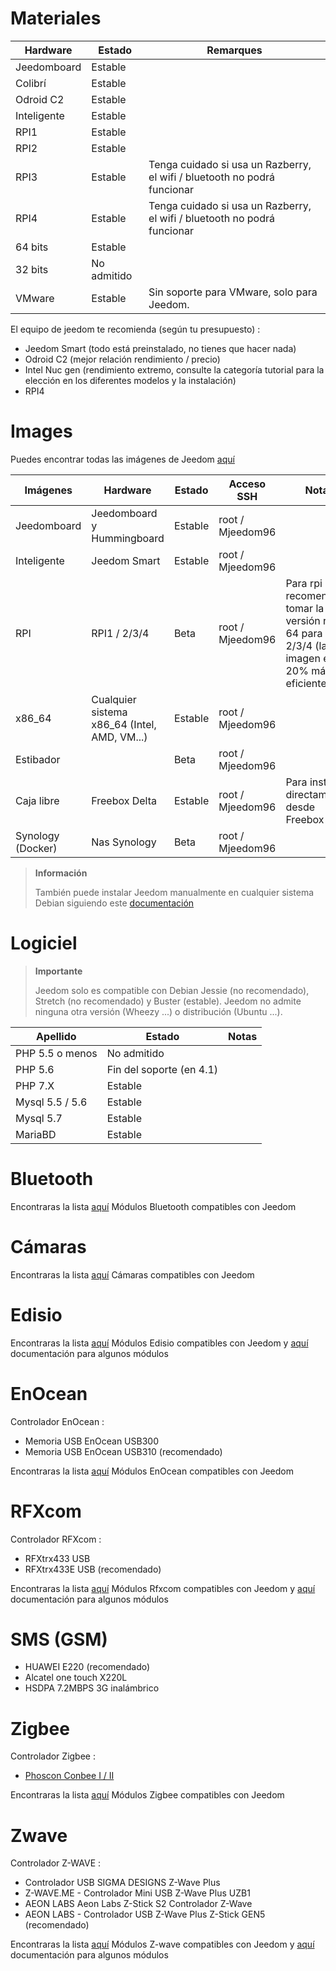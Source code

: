 # Materiales

Hardware | Estado | Remarques
--- | --- | ---
Jeedomboard             | Estable                  |
Colibrí            | Estable                  |
Odroid C2               | Estable                  |                          
Inteligente                   | Estable                  |                          
RPI1                    | Estable                  |                          
RPI2                    | Estable                  |                          
RPI3                    | Estable                  | Tenga cuidado si usa un Razberry, el wifi / bluetooth no podrá funcionar
RPI4                    | Estable                  | Tenga cuidado si usa un Razberry, el wifi / bluetooth no podrá funcionar
64 bits                 | Estable                  |                          
32 bits                 | No admitido            |                          
VMware                  | Estable                  | Sin soporte para VMware, solo para Jeedom.

El equipo de jeedom te recomienda (según tu presupuesto) :

- Jeedom Smart (todo está preinstalado, no tienes que hacer nada)
- Odroid C2 (mejor relación rendimiento / precio)
- Intel Nuc gen (rendimiento extremo, consulte la categoría tutorial para la elección en los diferentes modelos y la instalación)
- RPI4

#  Images

Puedes encontrar todas las imágenes de Jeedom [aquí](https://images.jeedom.com/)

| Imágenes         | Hardware       | Estado           | Acceso SSH      | Notas      | Documentación      |
|----------------|----------------|----------------|----------------|----------------|---------------------|
| Jeedomboard    | Jeedomboard y Hummingboard | Estable         | root / Mjeedom96 |                | [Jeedomboard](https://doc.jeedom.com/es_ES/installation/mini) |
| Inteligente          | Jeedom Smart   | Estable           | root / Mjeedom96 |                | [Inteligente](https://doc.jeedom.com/es_ES/installation/smart) |
| RPI            | RPI1 / 2/3/4     | Beta           | root / Mjeedom96 |  Para rpi es recomendable tomar la versión rpi-64 para RPI 2/3/4 (la imagen es un 20% más eficiente)              | [RPI](https://doc.jeedom.com/es_ES/installation/rpi) |
| x86_64         | Cualquier sistema x86_64 (Intel, AMD, VM...)               | Estable           | root / Mjeedom96 |                | [x86_64](https://doc.jeedom.com/es_ES/installation/vm) |
| Estibador         |                | Beta           | root / Mjeedom96 |                | [Estibador](https://doc.jeedom.com/es_ES/installation/docker) |
| Caja libre        | Freebox Delta  | Estable         | root / Mjeedom96 | Para instalar directamente desde Freebox               | [Caja libre](https://doc.jeedom.com/es_ES/installation/freeboxdelta) |
| Synology (Docker)| Nas Synology | Beta          | root / Mjeedom96  |                | [Synology](https://doc.jeedom.com/es_ES/installation/synology) |

> **Información**
>
> También puede instalar Jeedom manualmente en cualquier sistema Debian siguiendo este [documentación](https://doc.jeedom.com/es_ES/installation/cli)

#  Logiciel

> **Importante**
>
> Jeedom solo es compatible con Debian Jessie (no recomendado), Stretch (no recomendado) y Buster (estable). Jeedom no admite ninguna otra versión (Wheezy ...) o distribución (Ubuntu ...).

| Apellido                     | Estado                    | Notas                |
|-------------------------|-------------------------|--------------------------|
| PHP 5.5 o menos        | No admitido            |                          |
| PHP 5.6                 | Fin del soporte (en 4.1) |                          |
| PHP 7.X                 | Estable                  |                          |
| Mysql 5.5 / 5.6           | Estable                  |                          |
| Mysql 5.7               | Estable                  |                          |
| MariaBD                 | Estable                  |                          |


# Bluetooth

Encontraras la lista [aquí](https://doc.jeedom.com/es_ES/blea/equipement.compatible) Módulos Bluetooth compatibles con Jeedom

# Cámaras

Encontraras la lista [aquí](https://doc.jeedom.com/es_ES/camera/equipement.compatible) Cámaras compatibles con Jeedom

# Edisio

Encontraras la lista [aquí](https://doc.jeedom.com/es_ES/edisio/equipement.compatible) Módulos Edisio compatibles con Jeedom y [aquí](https://doc.jeedom.com/es_ES/edisio/) documentación para algunos módulos

# EnOcean

Controlador EnOcean :

-   Memoria USB EnOcean USB300
-   Memoria USB EnOcean USB310 (recomendado)

Encontraras la lista [aquí](https://doc.jeedom.com/es_ES/enocean/equipement.compatible) Módulos EnOcean compatibles con Jeedom

# RFXcom

Controlador RFXcom :

-   RFXtrx433 USB
-   RFXtrx433E USB (recomendado)

Encontraras la lista [aquí](https://doc.jeedom.com/es_ES/rfxcom/equipement.compatible) Módulos Rfxcom compatibles con Jeedom y [aquí](https://doc.jeedom.com/es_ES/rfxcom/) documentación para algunos módulos

# SMS (GSM)

-   HUAWEI E220 (recomendado)
-   Alcatel one touch X220L
-   HSDPA 7.2MBPS 3G inalámbrico

# Zigbee

Controlador Zigbee :

- [Phoscon Conbee I / II](http://bit.ly/2n4VyWc)

Encontraras la lista [aquí](https://phoscon.de/en/conbee/compatible) Módulos Zigbee compatibles con Jeedom

# Zwave

Controlador Z-WAVE :

-   Controlador USB SIGMA DESIGNS Z-Wave Plus
-   Z-WAVE.ME - Controlador Mini USB Z-Wave Plus UZB1
-   AEON LABS Aeon Labs Z-Stick S2 Controlador Z-Wave
-   AEON LABS - Controlador USB Z-Wave Plus Z-Stick GEN5 (recomendado)

Encontraras la lista [aquí](https://doc.jeedom.com/es_ES/zwave/equipement.compatible) Módulos Z-wave compatibles con Jeedom y [aquí](https://doc.jeedom.com/es_ES/zwave/) documentación para algunos módulos

